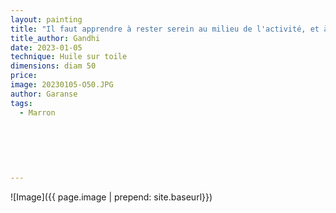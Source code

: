 ```yaml
---
layout: painting
title: "Il faut apprendre à rester serein au milieu de l'activité, et à être vibrant de vie au repos."    
title_author: Gandhi   
date: 2023-01-05
technique: Huile sur toile
dimensions: diam 50
price:
image: 20230105-O50.JPG
author: Garanse
tags:
  - Marron
  
  
 
  
  
  
---
```

![Image]({{ page.image | prepend: site.baseurl}})

